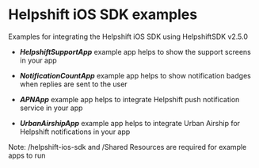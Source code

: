 Helpshift iOS SDK examples
=========================

Examples for integrating the Helpshift iOS SDK using HelpshiftSDK v2.5.0

* ***HelpshiftSupportApp*** example app helps to show the support screens in your app

* ***NotificationCountApp*** example app helps to show notification badges when replies are sent to the user  

* ***APNApp*** example app helps to integrate Helpshift push notification service in your app

* ***UrbanAirshipApp*** example app helps to integrate Urban Airship for Helpshift notifications in your app


Note: /helpshift-ios-sdk and /Shared Resources are required for example apps to run

